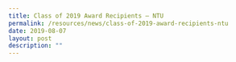 ```yaml
---
title: Class of 2019 Award Recipients – NTU
permalink: /resources/news/class-of-2019-award-recipients-ntu
date: 2019-08-07
layout: post
description: ""
---
```

